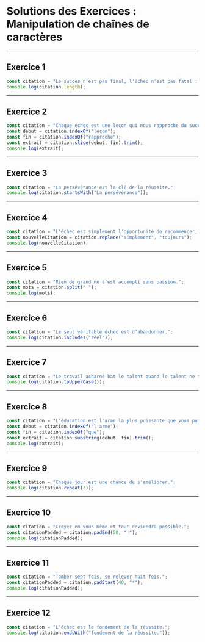 # Solutions des Exercices : Manipulation de chaînes de caractères

---

## Exercice 1
```javascript
const citation = "Le succès n'est pas final, l'échec n'est pas fatal : c'est le courage de continuer qui compte.";
console.log(citation.length);
```

---

## Exercice 2
```javascript
const citation = "Chaque échec est une leçon qui nous rapproche du succès.";
const debut = citation.indexOf("leçon");
const fin = citation.indexOf("rapproche");
const extrait = citation.slice(debut, fin).trim();
console.log(extrait);
```

---

## Exercice 3
```javascript
const citation = "La persévérance est la clé de la réussite.";
console.log(citation.startsWith("La persévérance"));
```

---

## Exercice 4
```javascript
const citation = "L'échec est simplement l'opportunité de recommencer, cette fois plus intelligemment.";
const nouvelleCitation = citation.replace("simplement", "toujours");
console.log(nouvelleCitation);
```

---

## Exercice 5
```javascript
const citation = "Rien de grand ne s'est accompli sans passion.";
const mots = citation.split(" ");
console.log(mots);
```

---

## Exercice 6
```javascript
const citation = "Le seul véritable échec est d’abandonner.";
console.log(citation.includes("réel"));
```

---

## Exercice 7
```javascript
const citation = "Le travail acharné bat le talent quand le talent ne travaille pas dur.";
console.log(citation.toUpperCase());
```

---

## Exercice 8
```javascript
const citation = "L'éducation est l'arme la plus puissante que vous puissiez utiliser pour changer le monde.";
const debut = citation.indexOf("l'arme");
const fin = citation.indexOf("que");
const extrait = citation.substring(debut, fin).trim();
console.log(extrait);
```

---

## Exercice 9
```javascript
const citation = "Chaque jour est une chance de s’améliorer.";
console.log(citation.repeat(3));
```

---

## Exercice 10
```javascript
const citation = "Croyez en vous-même et tout deviendra possible.";
const citationPadded = citation.padEnd(50, "!");
console.log(citationPadded);
```

---

## Exercice 11
```javascript
const citation = "Tomber sept fois, se relever huit fois.";
const citationPadded = citation.padStart(40, "*");
console.log(citationPadded);
```

---

## Exercice 12
```javascript
const citation = "L'échec est le fondement de la réussite.";
console.log(citation.endsWith("fondement de la réussite."));
```
